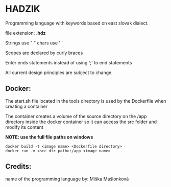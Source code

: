 
# HADZIK
Programming language with keywords based on east slovak dialect.

file extension: **.hdz**

Strings use " "
chars use ' '

Scopes are declared by curly braces

Enter ends statements instead of using ';' to end statements

All current design principles are subject to change.


## Docker:
The start.sh file located in the tools directory is used by the Dockerfile when creating a container

The container creates a volume of the source directory on the /app directory inside the docker container so it can access the src folder and modify its content

**NOTE: use the full file paths on windows** 
```
docker build -t <image name> <Dockerfile directory>
docker run -v <src dir path>:/app <image name>
```

## Credits:
name of the programming language by: Miška Mašlonková
